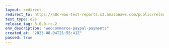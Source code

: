 ```yaml
---
layout: redirect
redirect_to: https://a8c-woo-test-reports.s3.amazonaws.com/public/release/8.0.0-rc.2/woocommerce-paypal-payments/e2e/index.html
test_type: e2e
release_tag: 8.0.0-rc.2
env_description: "woocommerce-paypal-payments"
created_at: "2023-08-04T21:55:41Z"
passed: true
---
```

